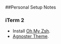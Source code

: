 ##Personal Setup Notes

### iTerm 2
- Install [Oh My Zsh](https://github.com/robbyrussell/oh-my-zsh).
- [Agnoster Theme](https://gist.github.com/agnoster/3712874).
